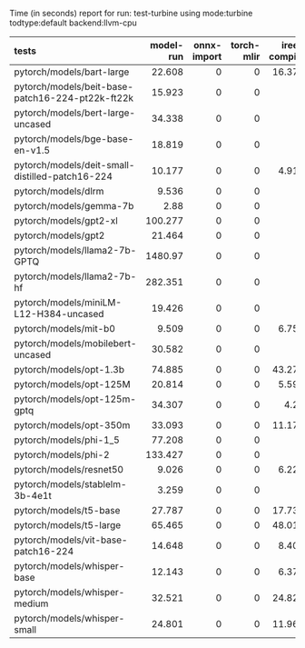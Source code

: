 Time (in seconds) report for run: test-turbine using mode:turbine todtype:default backend:llvm-cpu

| tests                                            |   model-run |   onnx-import |   torch-mlir |   iree-compile |   inference |
|:-------------------------------------------------|------------:|--------------:|-------------:|---------------:|------------:|
| pytorch/models/bart-large                        |      22.608 |             0 |            0 |         16.376 |       1.212 |
| pytorch/models/beit-base-patch16-224-pt22k-ft22k |      15.923 |             0 |            0 |          0     |       0     |
| pytorch/models/bert-large-uncased                |      34.338 |             0 |            0 |          0     |       0     |
| pytorch/models/bge-base-en-v1.5                  |      18.819 |             0 |            0 |          0     |       0     |
| pytorch/models/deit-small-distilled-patch16-224  |      10.177 |             0 |            0 |          4.919 |       0.288 |
| pytorch/models/dlrm                              |       9.536 |             0 |            0 |          0     |       0     |
| pytorch/models/gemma-7b                          |       2.88  |             0 |            0 |          0     |       0     |
| pytorch/models/gpt2-xl                           |     100.277 |             0 |            0 |          0     |       0     |
| pytorch/models/gpt2                              |      21.464 |             0 |            0 |          0     |       0     |
| pytorch/models/llama2-7b-GPTQ                    |    1480.97  |             0 |            0 |          0     |       0     |
| pytorch/models/llama2-7b-hf                      |     282.351 |             0 |            0 |          0     |       0     |
| pytorch/models/miniLM-L12-H384-uncased           |      19.426 |             0 |            0 |          0     |       0     |
| pytorch/models/mit-b0                            |       9.509 |             0 |            0 |          6.756 |       0.483 |
| pytorch/models/mobilebert-uncased                |      30.582 |             0 |            0 |          0     |       0     |
| pytorch/models/opt-1.3b                          |      74.885 |             0 |            0 |         43.276 |       0     |
| pytorch/models/opt-125M                          |      20.814 |             0 |            0 |          5.591 |       0     |
| pytorch/models/opt-125m-gptq                     |      34.307 |             0 |            0 |          4.23  |       0     |
| pytorch/models/opt-350m                          |      33.093 |             0 |            0 |         11.171 |       0     |
| pytorch/models/phi-1_5                           |      77.208 |             0 |            0 |          0     |       0     |
| pytorch/models/phi-2                             |     133.427 |             0 |            0 |          0     |       0     |
| pytorch/models/resnet50                          |       9.026 |             0 |            0 |          6.227 |       0.413 |
| pytorch/models/stablelm-3b-4e1t                  |       3.259 |             0 |            0 |          0     |       0     |
| pytorch/models/t5-base                           |      27.787 |             0 |            0 |         17.732 |       2.692 |
| pytorch/models/t5-large                          |      65.465 |             0 |            0 |         48.017 |       7.459 |
| pytorch/models/vit-base-patch16-224              |      14.648 |             0 |            0 |          8.407 |       0.677 |
| pytorch/models/whisper-base                      |      12.143 |             0 |            0 |          6.374 |       0.468 |
| pytorch/models/whisper-medium                    |      32.521 |             0 |            0 |         24.824 |       2.043 |
| pytorch/models/whisper-small                     |      24.801 |             0 |            0 |         11.965 |       0.909 |

